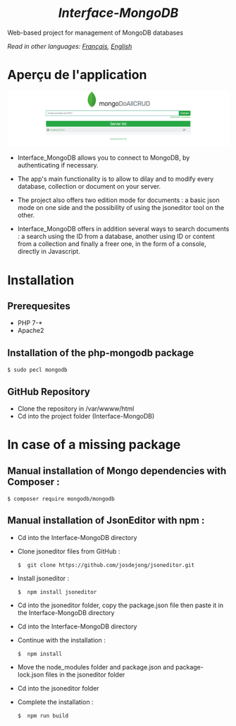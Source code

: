 ***<h1 align="center">Interface-MongoDB</h1>***

Web-based project for management of MongoDB databases

_Read in other languages: [Français](README.md), [English](README.en.md)_

# Aperçu de l'application

![Home](public/images/capture_home.png)

- Interface_MongoDB allows you to connect to MongoDB, by authenticating if necessary.

<!-- ![Server](public/images/capture_getServer_censored.jpg) ![Db](public/images/capture_getDb.png) ![Coll](public/images/capture_getCollection.png) -->

- The app's main functionality is to allow to dilay and to modify every database, collection or document on your server.

- The project also offers two edition mode for documents : a basic json mode on one side and the possibility of using the jsoneditor tool on the other.

- Interface_MongoDB offers in addition several ways to search documents : a search using the ID from a database, another using ID or content from a collection and finally a freer one, in the form of a console, directly in Javascript.

# Installation

## Prerequesites
- PHP 7-* <br/>
- Apache2

## Installation of the php-mongodb package
    $ sudo pecl mongodb

## GitHub Repository
 - Clone the repository in /var/wwww/html <br/>
 - Cd into the project folder (Interface-MongoDB)
 
# In case of a missing package
 
## Manual installation of Mongo dependencies with Composer : 
    $ composer require mongodb/mongodb

## Manual installation of JsonEditor with npm :
 - Cd into the Interface-MongoDB directory
 - Clone jsoneditor files from GitHub :
 
       $  git clone https://github.com/josdejong/jsoneditor.git
 - Install jsoneditor :
    
       $  npm install jsoneditor
 - Cd into the jsoneditor folder, copy the package.json file then paste it in the Interface-MongoDB directory
 - Cd into the Interface-MongoDB directory
 - Continue with the installation :
            
       $  npm install
       
 - Move the node_modules folder and package.json and package-lock.json files in the jsoneditor folder
 - Cd into the jsoneditor folder
 - Complete the installation :
 
       $  npm run build

